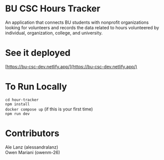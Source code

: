 # BU CSC Hours Tracker
An application that connects BU students with nonprofit organizations looking for volunteers and records the data related to hours volunteered by individual, organization, college, and university.

# See it deployed
[https://bu-csc-dev.netlify.app/](https://bu-csc-dev.netlify.app/)

# To Run Locally
`cd hour-tracker` <br/>
`npm install` <br/>
`docker compose up` (if this is your first time) <br/>
`npm run dev` <br>

# Contributors
Ale Lanz (alessandralanz)<br/>
Owen Mariani (owenm-26)





